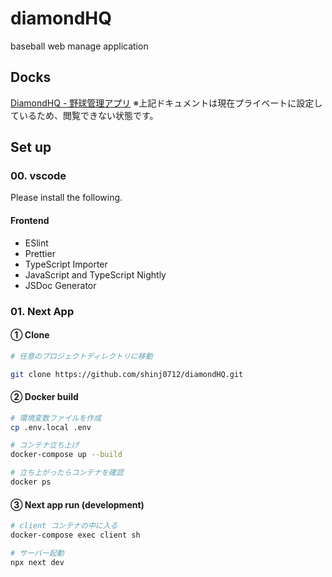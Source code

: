 # diamondHQ
baseball web manage application

## Docks
[DiamondHQ - 野球管理アプリ](https://www.notion.so/DiamondHQ-8b0ae72882b24dcbb11198c366c07cd6)
※上記ドキュメントは現在プライベートに設定しているため、閲覧できない状態です。

## Set up
### 00. vscode
Please install the following.
#### Frontend
* ESlint
* Prettier
* TypeScript Importer
* JavaScript and TypeScript Nightly
* JSDoc Generator
### 01. Next App
#### ① Clone
```bash
# 任意のプロジェクトディレクトリに移動

git clone https://github.com/shinj0712/diamondHQ.git
```
#### ② Docker build
```bash
# 環境変数ファイルを作成
cp .env.local .env

# コンテナ立ち上げ
docker-compose up --build

# 立ち上がったらコンテナを確認
docker ps
```
#### ③ Next app run (development)
```bash
# client コンテナの中に入る
docker-compose exec client sh

# サーバー起動
npx next dev
```
